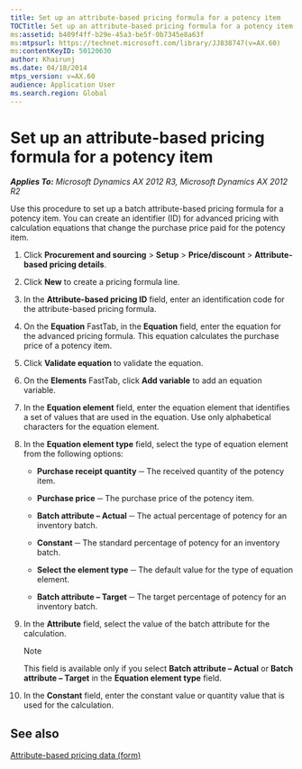 ```yaml
---
title: Set up an attribute-based pricing formula for a potency item
TOCTitle: Set up an attribute-based pricing formula for a potency item
ms:assetid: b409f4ff-b29e-45a3-be5f-0b7345e8a63f
ms:mtpsurl: https://technet.microsoft.com/library/JJ838747(v=AX.60)
ms:contentKeyID: 50120630
author: Khairunj
ms.date: 04/18/2014
mtps_version: v=AX.60
audience: Application User
ms.search.region: Global
---
```


# Set up an attribute-based pricing formula for a potency item 


_**Applies To:** Microsoft Dynamics AX 2012 R3, Microsoft Dynamics AX 2012 R2_

Use this procedure to set up a batch attribute-based pricing formula for a potency item. You can create an identifier (ID) for advanced pricing with calculation equations that change the purchase price paid for the potency item.

1.  Click **Procurement and sourcing** \> **Setup** \> **Price/discount** \> **Attribute-based pricing details**.

2.  Click **New** to create a pricing formula line.

3.  In the **Attribute-based pricing ID** field, enter an identification code for the attribute-based pricing formula.

4.  On the **Equation** FastTab, in the **Equation** field, enter the equation for the advanced pricing formula. This equation calculates the purchase price of a potency item.

5.  Click **Validate equation** to validate the equation.

6.  On the **Elements** FastTab, click **Add variable** to add an equation variable.

7.  In the **Equation element** field, enter the equation element that identifies a set of values that are used in the equation. Use only alphabetical characters for the equation element.

8.  In the **Equation element type** field, select the type of equation element from the following options:
    
      - **Purchase receipt quantity** ─ The received quantity of the potency item.
    
      - **Purchase price** ─ The purchase price of the potency item.
    
      - **Batch attribute – Actual** ─ The actual percentage of potency for an inventory batch.
    
      - **Constant** ─ The standard percentage of potency for an inventory batch.
    
      - **Select the element type** ─ The default value for the type of equation element.
    
      - **Batch attribute – Target** ─ The target percentage of potency for an inventory batch.

9.  In the **Attribute** field, select the value of the batch attribute for the calculation.
    

    > [!NOTE]
    > <P>This field is available only if you select <STRONG>Batch attribute – Actual</STRONG> or <STRONG>Batch attribute – Target</STRONG> in the <STRONG>Equation element type</STRONG> field.</P>



10. In the **Constant** field, enter the constant value or quantity value that is used for the calculation.

## See also

[Attribute-based pricing data (form)](https://technet.microsoft.com/library/jj838766\(v=ax.60\))

  


